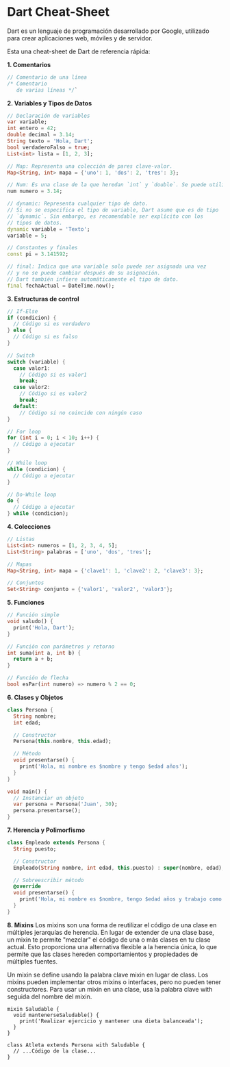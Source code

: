 # Dart Cheat-Sheet


Dart es un lenguaje de programación desarrollado por Google, utilizado para crear aplicaciones web, móviles y de servidor. 

Esta una cheat-sheet de Dart de referencia rápida:

**1.  Comentarios**

```dart
// Comentario de una línea
/* Comentario
   de varias líneas */` 
```

**2.  Variables y Tipos de Datos**


```dart
// Declaración de variables
var variable;
int entero = 42;
double decimal = 3.14;
String texto = 'Hola, Dart';
bool verdaderoFalso = true;
List<int> lista = [1, 2, 3];

// Map: Representa una colección de pares clave-valor.
Map<String, int> mapa = {'uno': 1, 'dos': 2, 'tres': 3};

// Num: Es una clase de la que heredan `int` y `double`. Se puede utilizar // para representar cualquier tipo de número.
num numero = 3.14;

// dynamic: Representa cualquier tipo de dato. 
// Si no se especifica el tipo de variable, Dart asume que es de tipo 
// `dynamic`. Sin embargo, es recomendable ser explícito con los 
// tipos de datos.
dynamic variable = 'Texto';
variable = 5;

// Constantes y finales
const pi = 3.141592;

// final: Indica que una variable solo puede ser asignada una vez
// y no se puede cambiar después de su asignación. 
// Dart también infiere automáticamente el tipo de dato.
final fechaActual = DateTime.now();
```

**3.  Estructuras de control**

```dart 
// If-Else
if (condicion) {
  // Código si es verdadero
} else {
  // Código si es falso
}

// Switch
switch (variable) {
  case valor1:
    // Código si es valor1
    break;
  case valor2:
    // Código si es valor2
    break;
  default:
    // Código si no coincide con ningún caso
}

// For loop
for (int i = 0; i < 10; i++) {
  // Código a ejecutar
}

// While loop
while (condicion) {
  // Código a ejecutar
}

// Do-While loop
do {
  // Código a ejecutar
} while (condicion);
```

**4.  Colecciones**

```dart
// Listas
List<int> numeros = [1, 2, 3, 4, 5];
List<String> palabras = ['uno', 'dos', 'tres'];

// Mapas
Map<String, int> mapa = {'clave1': 1, 'clave2': 2, 'clave3': 3};

// Conjuntos
Set<String> conjunto = {'valor1', 'valor2', 'valor3'};
```

**5.  Funciones**

```dart
// Función simple
void saludo() {
  print('Hola, Dart');
}

// Función con parámetros y retorno
int suma(int a, int b) {
  return a + b;
}

// Función de flecha
bool esPar(int numero) => numero % 2 == 0;
```

**6.  Clases y Objetos**


```dart
class Persona {
  String nombre;
  int edad;

  // Constructor
  Persona(this.nombre, this.edad);

  // Método
  void presentarse() {
    print('Hola, mi nombre es $nombre y tengo $edad años');
  }
}

void main() {
  // Instanciar un objeto
  var persona = Persona('Juan', 30);
  persona.presentarse();
} 
```

**7.  Herencia y Polimorfismo**



```dart
class Empleado extends Persona {
  String puesto;

  // Constructor
  Empleado(String nombre, int edad, this.puesto) : super(nombre, edad);

  // Sobreescribir método
  @override
  void presentarse() {
    print('Hola, mi nombre es $nombre, tengo $edad años y trabajo como $puesto');
  }
}
```

**8.  Mixins**
Los mixins son una forma de reutilizar el código de una clase en múltiples jerarquías de herencia. 
En lugar de extender de una clase base, un mixin te permite "mezclar" el código de una o más clases en tu clase actual. 
Esto proporciona una alternativa flexible a la herencia única, lo que permite que las clases hereden comportamientos y propiedades de múltiples fuentes.

Un mixin se define usando la palabra clave mixin en lugar de class. Los mixins pueden implementar otros mixins o interfaces, pero no pueden tener constructores. 
Para usar un mixin en una clase, usa la palabra clave with seguida del nombre del mixin.


```
mixin Saludable {
  void mantenerseSaludable() {
    print('Realizar ejercicio y mantener una dieta balanceada');
  }
}

class Atleta extends Persona with Saludable {
  // ...Código de la clase...
}
```
